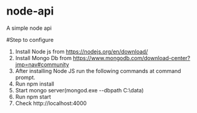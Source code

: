 # node-api
A simple node api

#Step to configure

1. Install Node js from https://nodejs.org/en/download/
2. Install Mongo Db from https://www.mongodb.com/download-center?jmp=nav#community
3. After installing Node JS run the following commands at command prompt.
4. Run npm install
5. Start mongo server(mongod.exe --dbpath C:\data)
6. Run npm start
7. Check http://localhost:4000
